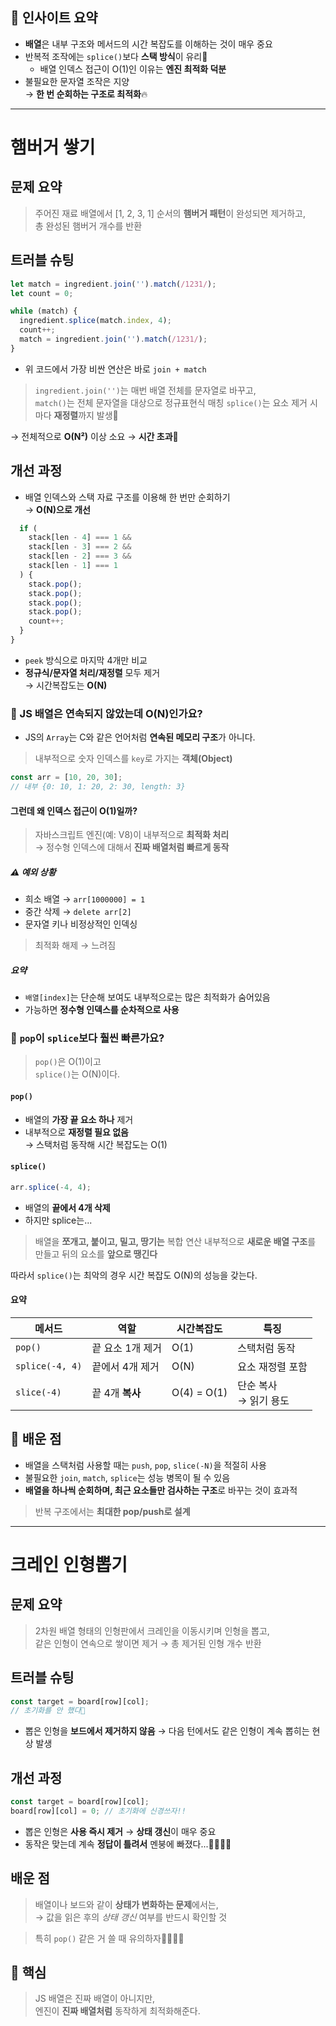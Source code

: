 ## 📌 인사이트 요약

- **배열**은 내부 구조와 메서드의 시간 복잡도를 이해하는 것이 매우 중요
- 반복적 조작에는 `splice()`보다 **스택 방식**이 유리👀
	- 배열 인덱스 접근이 O(1)인 이유는 **엔진 최적화 덕분**
- 불필요한 문자열 조작은 지양 <br>→ **한 번 순회하는 구조로 최적화**🔥
---

# 햄버거 쌓기

## 문제 요약

> 주어진 재료 배열에서 [1, 2, 3, 1] 순서의 **햄버거 패턴**이 완성되면 제거하고,<br>총 완성된 햄버거 개수를 반환

## 트러블 슈팅

```javascript
let match = ingredient.join('').match(/1231/);
let count = 0;

while (match) {
  ingredient.splice(match.index, 4);
  count++;
  match = ingredient.join('').match(/1231/);
}
```

- 위 코드에서 가장 비싼 연산은 바로 `join + match`

> `ingredient.join('')`는 매번 배열 전체를 문자열로 바꾸고,<br>`match()`는 전체 문자열을 대상으로 정규표현식 매칭
> `splice()`는 요소 제거 시마다 **재정렬**까지 발생🤯 

→ 전체적으로 **O(N²)** 이상 소요 → **시간 초과🧨**

## 개선 과정

- 배열 인덱스와 스택 자료 구조를 이용해 한 번만 순회하기<br>→ **O(N)으로 개선**

```javascript
  if (
    stack[len - 4] === 1 &&
    stack[len - 3] === 2 &&
    stack[len - 2] === 3 &&
    stack[len - 1] === 1
  ) {
    stack.pop();
    stack.pop();
    stack.pop();
    stack.pop();
    count++;
  }
}
```

- `peek` 방식으로 마지막 4개만 비교
- **정규식/문자열 처리/재정렬** 모두 제거<br>→ 시간복잡도는 **O(N)** 

### 👀 JS 배열은 연속되지 않았는데 O(N)인가요?

- JS의 `Array`는 C와 같은 언어처럼 **연속된 메모리 구조**가 아니다.
> 내부적으로 숫자 인덱스를 `key`로 가지는 **객체(Object)**

```javascript
const arr = [10, 20, 30];
// 내부 {0: 10, 1: 20, 2: 30, length: 3}
```

#### 그런데 왜 인덱스 접근이 O(1)일까?

>자바스크립트 엔진(예: V8)이 내부적으로 **최적화 처리**<br>→ 정수형 인덱스에 대해서 **진짜 배열처럼 빠르게 동작**

##### ⚠️ 예외 상황
- 희소 배열 → `arr[1000000] = 1`
- 중간 삭제 → `delete arr[2]`
- 문자열 키나 비정상적인 인덱싱

>최적화 해제 → 느려짐

##### 요약

- `배열[index]`는 단순해 보여도 내부적으로는 많은 최적화가 숨어있음
- 가능하면 **정수형 인덱스를 순차적으로 사용**    

### 👀 `pop`이 `splice`보다 훨씬 빠른가요?

>`pop()`은 O(1)이고<br>`splice()`는 O(N)이다.

#### `pop()`
- 배열의 **가장 끝 요소 하나** 제거
- 내부적으로 **재정렬 필요 없음** <br>→ 스택처럼 동작해 시간 복잡도는 O(1)
#### `splice()`

```javascript
arr.splice(-4, 4);
```
- 배열의 **끝에서 4개 삭제**
- 하지만 splice는...

>배열을 **쪼개고, 붙이고, 밀고, 땅기는** 복합 연산
>내부적으로 **새로운 배열 구조**를 만들고 뒤의 요소를 **앞으로 땡긴다**

따라서 `splice()`는 최악의 경우 시간 복잡도 O(N)의 성능을 갖는다.

#### 요약

| 메서드             | 역할          | 시간복잡도       | 특징               |
| --------------- | ----------- | ----------- | ---------------- |
| `pop()`         | 끝 요소 1개 제거  | O(1)        | 스택처럼 동작          |
| `splice(-4, 4)` | 끝에서 4개 제거   | O(N)        | 요소 재정렬 포함        |
| `slice(-4)`     | 끝 4개 **복사** | O(4) = O(1) | 단순 복사<br>→ 읽기 용도 |

## 📌 배운 점

- 배열을 스택처럼 사용할 때는 `push`, `pop`, `slice(-N)`을 적절히 사용
- 불필요한 `join`, `match`, `splice`는 성능 병목이 될 수 있음
- **배열을 하나씩 순회하며, 최근 요소들만 검사하는 구조**로 바꾸는 것이 효과적


>반복 구조에서는 **최대한 pop/push로 설계**

---

# 크레인 인형뽑기

## 문제 요약

> 2차원 배열 형태의 인형판에서 크레인을 이동시키며 인형을 뽑고,  
> 같은 인형이 연속으로 쌓이면 제거 → 총 제거된 인형 개수 반환

## 트러블 슈팅

```javascript
const target = board[row][col];
// 초기화를 안 했다🥲
```

- 뽑은 인형을 **보드에서 제거하지 않음**
    → 다음 턴에서도 같은 인형이 계속 뽑히는 현상 발생


## 개선 과정

```javascript
const target = board[row][col];
board[row][col] = 0; // 초기화에 신경쓰자!!
```

- 뽑은 인형은 **사용 즉시 제거** → **상태 갱신**이 매우 중요
- 동작은 맞는데 계속 **정답이 틀려서** 멘붕에 빠졌다...🤦‍♀️🤦‍♀️

## 배운 점

>배열이나 보드와 같이 **상태가 변화하는 문제**에서는,  
→ 값을 읽은 후의 *상태 갱신* 여부를 반드시 확인할 것

>특히 `pop()` 같은 거 쓸 때 유의하자👊🏻👊🏻


## 📌 핵심

>JS 배열은 진짜 배열이 아니지만, <br>엔진이 **진짜 배열처럼** 동작하게 최적화해준다.